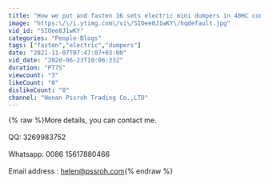 ```yaml
---
title: "How we put and fasten 16 sets electric mini dumpers in 40HC container"
image: "https:\/\/i.ytimg.com\/vi\/SIOee8J1wKY\/hqdefault.jpg"
vid_id: "SIOee8J1wKY"
categories: "People-Blogs"
tags: ["fasten","electric","dumpers"]
date: "2021-11-07T07:47:07+03:00"
vid_date: "2020-06-23T10:06:33Z"
duration: "PT7S"
viewcount: "3"
likeCount: "0"
dislikeCount: "0"
channel: "Henan Pssroh Trading Co.,LTD"
---
```

{% raw %}More details, you can contact me.<br /><br />    QQ:  3269983752<br /><br />    Whatsapp: 0086 15617880466 <br /><br />    Email address : helen@pssroh.com{% endraw %}
